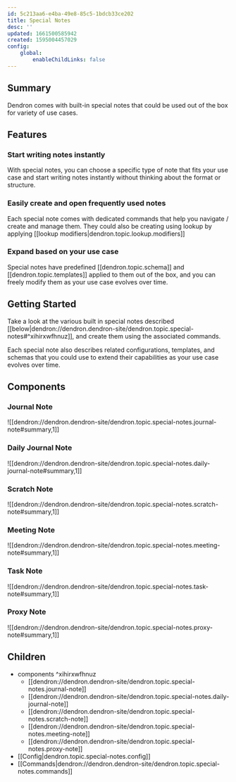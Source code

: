 ```yaml
---
id: 5c213aa6-e4ba-49e8-85c5-1bdcb33ce202
title: Special Notes
desc: ''
updated: 1661500585942
created: 1595004457029
config:
    global:
        enableChildLinks: false
---
```


## Summary

Dendron comes with built-in special notes that could be used out of the box for variety of use cases.

## Features

### Start writing notes instantly

With special notes, you can choose a specific type of note that fits your use case and start writing notes instantly without thinking about the format or structure.

### Easily create and open frequently used notes

Each special note comes with dedicated commands that help you navigate / create and manage them.
They could also be creating using lookup by applying [[lookup modifiers|dendron.topic.lookup.modifiers]]

### Expand based on your use case

Special notes have predefined [[dendron.topic.schema]] and [[dendron.topic.templates]] applied to them out of the box, and you can freely modify them as your use case evolves over time.

## Getting Started

Take a look at the various built in special notes described [[below|dendron://dendron.dendron-site/dendron.topic.special-notes#^xihirxwfhnuz]], and create them using the associated commands.

Each special note also describes related configurations, templates, and schemas that you could use to extend their capabilities as your use case evolves over time.

## Components

### Journal Note

![[dendron://dendron.dendron-site/dendron.topic.special-notes.journal-note#summary,1]]

### Daily Journal Note

![[dendron://dendron.dendron-site/dendron.topic.special-notes.daily-journal-note#summary,1]]

### Scratch Note

![[dendron://dendron.dendron-site/dendron.topic.special-notes.scratch-note#summary,1]]

### Meeting Note

![[dendron://dendron.dendron-site/dendron.topic.special-notes.meeting-note#summary,1]]

### Task Note

![[dendron://dendron.dendron-site/dendron.topic.special-notes.task-note#summary,1]]

### Proxy Note

![[dendron://dendron.dendron-site/dendron.topic.special-notes.proxy-note#summary,1]]

## Children
- components ^xihirxwfhnuz
  - [[dendron://dendron.dendron-site/dendron.topic.special-notes.journal-note]]
  - [[dendron://dendron.dendron-site/dendron.topic.special-notes.daily-journal-note]]
  - [[dendron://dendron.dendron-site/dendron.topic.special-notes.scratch-note]]
  - [[dendron://dendron.dendron-site/dendron.topic.special-notes.meeting-note]]
  - [[dendron://dendron.dendron-site/dendron.topic.special-notes.proxy-note]]
- [[Config|dendron.topic.special-notes.config]]
- [[Commands|dendron://dendron.dendron-site/dendron.topic.special-notes.commands]]
